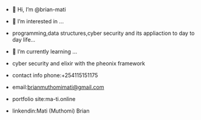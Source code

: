 - 👋 Hi, I’m @brian-mati
- 👀 I’m interested in ...
- programming,data structures,cyber security and its appliaction to day to day life...
- 🌱 I’m currently learning ...
- cyber security and elixir with the pheonix framework

- contact info phone:+254115151175
- email:brianmuthomimati@gmail.com
- portfolio site:ma-ti.online
- linkendin:Mati (Muthomi) Brian


